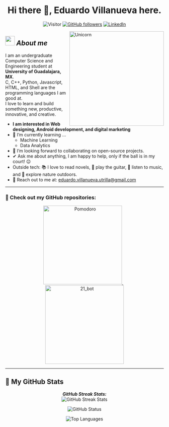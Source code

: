 <div align="center">

# Hi there 👋, Eduardo Villanueva here.

![Visitor](https://visitor-badge.laobi.icu/badge?page_id=Lalitotaquitoo.repoName) 
[![GitHub followers](https://img.shields.io/github/followers/Lalitotaquitoo.svg?style=social&label=Follow)](https://github.com/Lalitotaquitoo?tab=followers)
[![LinkedIn](https://img.shields.io/badge/linkedin-%230077B5.svg?style=for-the-badge&logo=linkedin&logoColor=white)](https://www.linkedin.com/in/eduardo-antonio-villanueva-utrilla-7014102b9/)  


</div>

<img align="right" width="300px" alt="Unicorn" src="https://c.tenor.com/GN73MKBawZYAAAAi/busy-cute.gif" />

## <img src="https://media.giphy.com/media/ObNTw8Uzwy6KQ/giphy.gif" width="30px">&nbsp;***About me***

I am an undergraduate Computer Science and Engineering student at **University of Guadalajara, MX**.  
C, C++, Python, Javascript, HTML, and Shell are the programming languages I am good at.  
I love to learn and build something new, productive, innovative, and creative.  

- **I am interested in Web designing, Android development, and digital marketing**
- 🌱 I’m currently learning ...
  - Machine Learning
  - Data Analytics
- 🤝 I’m looking forward to collaborating on open-source projects.
- ✔ Ask me about anything, I am happy to help, only if the ball is in my court! 😉
- Outside tech: 📚 I love to read novels, 🎸 play the guitar, 🎵 listen to music, and 🌴 explore nature outdoors.
- 📩 Reach out to me at: [eduardo.villanueva.utrilla@gmail.com](mailto:eduardo.villanueva.utrilla@gmail.com)

---

### 🚀 Check out my GitHub repositories:

<div align="center">
  <a href="https://github.com/Lalitotaquitoo/Pomodoro">
    <img src="https://github-readme-stats.vercel.app/api/pin/?username=Lalitotaquitoo&repo=Pomodoro" alt="Pomodoro" width="250" />
  </a>
  &nbsp;&nbsp;
  <a href="https://github.com/Lalitotaquitoo/21_bot">
    <img src="https://github-readme-stats.vercel.app/api/pin/?username=Lalitotaquitoo&repo=21_bot" alt="21_bot" width="250" />
  </a>
</div>

---

## 👀 My GitHub Stats

<div align="center">
  <p>
    <b><em>GitHub Streak Stats:</em></b> <br/>
    <img src="https://github-readme-streak-stats.herokuapp.com/?user=Lalitotaquitoo&theme=dark" alt="GitHub Streak Stats" />
  </p>
  <p>
    <img src="https://github-readme-stats.vercel.app/api?username=Lalitotaquitoo&show_icons=true&include_all_commits=true&theme=dark" alt="GitHub Status" />
  </p>
  <p>
    <img src="https://github-readme-stats.vercel.app/api/top-langs/?username=Lalitotaquitoo&layout=compact&theme=dark" alt="Top Languages" />
  </p>
</div>
